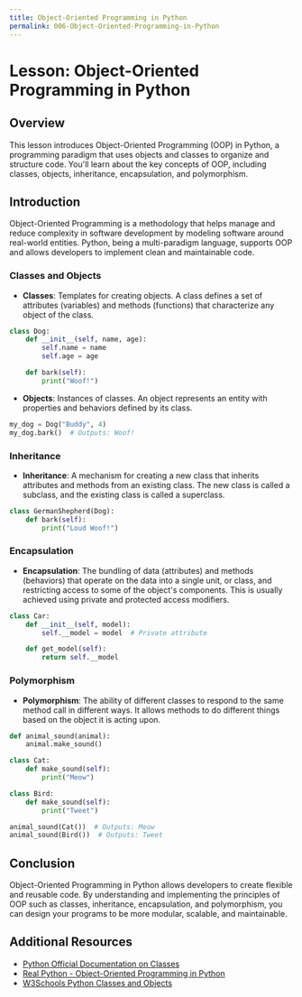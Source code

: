 ```yaml
---
title: Object-Oriented Programming in Python
permalink: 006-Object-Oriented-Programming-in-Python
---
```


# Lesson: Object-Oriented Programming in Python

## Overview
This lesson introduces Object-Oriented Programming (OOP) in Python, a programming paradigm that uses objects and classes to organize and structure code. You'll learn about the key concepts of OOP, including classes, objects, inheritance, encapsulation, and polymorphism.

## Introduction

Object-Oriented Programming is a methodology that helps manage and reduce complexity in software development by modeling software around real-world entities. Python, being a multi-paradigm language, supports OOP and allows developers to implement clean and maintainable code.

### Classes and Objects

- **Classes**: Templates for creating objects. A class defines a set of attributes (variables) and methods (functions) that characterize any object of the class.
  
```python
class Dog:
    def __init__(self, name, age):
        self.name = name
        self.age = age

    def bark(self):
        print("Woof!")
```

- **Objects**: Instances of classes. An object represents an entity with properties and behaviors defined by its class.
  
```python
my_dog = Dog("Buddy", 4)
my_dog.bark()  # Outputs: Woof!
```

### Inheritance

- **Inheritance**: A mechanism for creating a new class that inherits attributes and methods from an existing class. The new class is called a subclass, and the existing class is called a superclass.
  
```python
class GermanShepherd(Dog):
    def bark(self):
        print("Loud Woof!")
```

### Encapsulation

- **Encapsulation**: The bundling of data (attributes) and methods (behaviors) that operate on the data into a single unit, or class, and restricting access to some of the object's components. This is usually achieved using private and protected access modifiers.

```python
class Car:
    def __init__(self, model):
        self.__model = model  # Private attribute

    def get_model(self):
        return self.__model
```

### Polymorphism

- **Polymorphism**: The ability of different classes to respond to the same method call in different ways. It allows methods to do different things based on the object it is acting upon.
  
```python
def animal_sound(animal):
    animal.make_sound()

class Cat:
    def make_sound(self):
        print("Meow")

class Bird:
    def make_sound(self):
        print("Tweet")

animal_sound(Cat())  # Outputs: Meow
animal_sound(Bird())  # Outputs: Tweet
```

## Conclusion

Object-Oriented Programming in Python allows developers to create flexible and reusable code. By understanding and implementing the principles of OOP such as classes, inheritance, encapsulation, and polymorphism, you can design your programs to be more modular, scalable, and maintainable.

## Additional Resources

- [Python Official Documentation on Classes](https://docs.python.org/3/tutorial/classes.html)
- [Real Python - Object-Oriented Programming in Python](https://realpython.com/python3-object-oriented-programming/)
- [W3Schools Python Classes and Objects](https://www.w3schools.com/python/python_classes.asp)